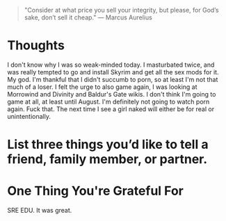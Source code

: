 
> \"Consider at what price you sell your integrity, but please, for God’s sake, don’t sell it cheap.\" — Marcus Aurelius

# Thoughts
I don't know why I was so weak-minded today. I masturbated twice, and was really tempted to go and install Skyrim and get all the sex mods for it. My god. I'm thankful that I didn't succumb to porn, so at least I'm not that much of a loser. I felt the urge to also game again, I was looking at Morrowind and Divinity and Baldur's Gate wikis. I don't think I'm going to game at all, at least until August. I'm definitely not going to watch porn again. Fuck that. The next time I see a girl naked will either be for real or unintentionally.

# List three things you’d like to tell a friend, family member, or partner.

# One Thing You're Grateful For
SRE EDU. It was great.
